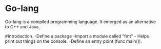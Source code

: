 # Go-lang
Go-lang is a compiled programming language. 
It emerged as an alternative to C++ and Java.

#Introduction.
-Define a package 
-Import a module called "fmt" - Helps print out things on the console.
-Define an entry point (func main()).
